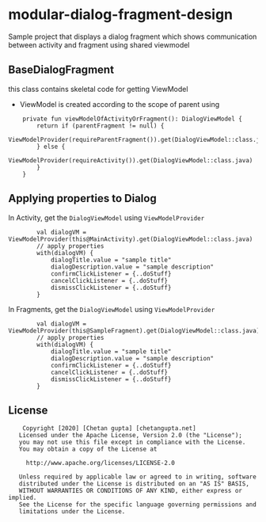 # modular-dialog-fragment-design
Sample project that displays a dialog fragment which shows communication between activity and fragment using  shared viewmodel

## BaseDialogFragment
this class contains skeletal code for getting ViewModel
- ViewModel is created according to the scope of parent using
```
    private fun viewModelOfActivityOrFragment(): DialogViewModel {
        return if (parentFragment != null) {
            ViewModelProvider(requireParentFragment()).get(DialogViewModel::class.java)
        } else {
            ViewModelProvider(requireActivity()).get(DialogViewModel::class.java)
        }
    }
```

## Applying properties to Dialog

In Activity, get the `DialogViewModel` using `ViewModelProvider`
```
        val dialogVM = ViewModelProvider(this@MainActivity).get(DialogViewModel::class.java)
        // apply properties
        with(dialogVM) {
            dialogTitle.value = "sample title"
            dialogDescription.value = "sample description"
            confirmClickListener = {..doStuff}
            cancelClickListener = {..doStuff}
            dismissClickListener = {..doStuff}
        }

```

In Fragments, get the `DialogViewModel` using `ViewModelProvider`
```
        val dialogVM = ViewModelProvider(this@SampleFragment).get(DialogViewModel::class.java)
        // apply properties
        with(dialogVM) {
            dialogTitle.value = "sample title"
            dialogDescription.value = "sample description"
            confirmClickListener = {..doStuff}
            cancelClickListener = {..doStuff}
            dismissClickListener = {..doStuff}
        }

```

## License
```
    Copyright [2020] [Chetan gupta] [chetangupta.net]
   Licensed under the Apache License, Version 2.0 (the "License");
   you may not use this file except in compliance with the License.
   You may obtain a copy of the License at

     http://www.apache.org/licenses/LICENSE-2.0

   Unless required by applicable law or agreed to in writing, software
   distributed under the License is distributed on an "AS IS" BASIS,
   WITHOUT WARRANTIES OR CONDITIONS OF ANY KIND, either express or implied.
   See the License for the specific language governing permissions and
   limitations under the License.
 ```

